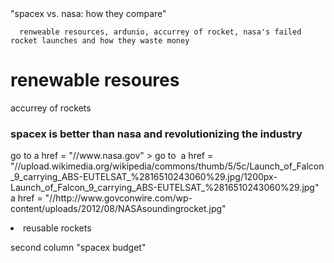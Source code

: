 <!DOCTYPE html>
<html>
<head>
  "spacex vs. nasa: how they compare"
  </head>
<title>
  "Resuable and automous Rockets"
  </title>
<meta rocket "automous rocket and renewable energy" content = "research" >
<body>
 
      renweable resources, ardunio, accurrey of rocket, nasa's failed rocket launches and how they waste money
 </body>
 <h1>
      renewable resoures 
 </h>
 </h2>
       accurrey of rockets
 </h2>
 <h3>
       spacex is better than nasa and revolutionizing the industry 
 </h3>
 <p>
 </p>
<p style = "font size:120%;> 20% larger text </p>
<strong>
</strong>
<em>
</em>
a href = "//www.spacex.com" > go to </a>
a href = "//www.nasa.gov" > go to </a>
<img>
 a href = "//upload.wikimedia.org/wikipedia/commons/thumb/5/5c/Launch_of_Falcon_9_carrying_ABS-EUTELSAT_%2816510243060%29.jpg/1200px-Launch_of_Falcon_9_carrying_ABS-EUTELSAT_%2816510243060%29.jpg"
<img>
  a href = "//http://www.govconwire.com/wp-content/uploads/2012/08/NASAsoundingrocket.jpg"
<li>
  reusable rockets
</li>
<p style = "font size:190%;> 90% larger text </p>
<table>
  <tbody>
 <tr>
   <th> first column "nasa budget" </th>
   <th> second column "spacex budget" </th>
  </tr>
 <block quote>    
   <p style = "font size:110%;> 80% smaller text </p>

